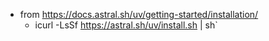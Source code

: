 - from https://docs.astral.sh/uv/getting-started/installation/
  - icurl -LsSf https://astral.sh/uv/install.sh | sh`
